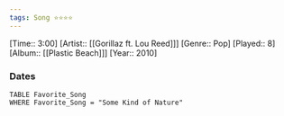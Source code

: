 ```yaml
---
tags: Song ⭐⭐⭐⭐ 
---
```

[Time:: 3:00]
[Artist:: [[Gorillaz ft. Lou Reed]]]
[Genre:: Pop]
[Played:: 8]
[Album:: [[Plastic Beach]]]
[Year:: 2010]
### Dates
````dataview
TABLE Favorite_Song
WHERE Favorite_Song = "Some Kind of Nature"
````